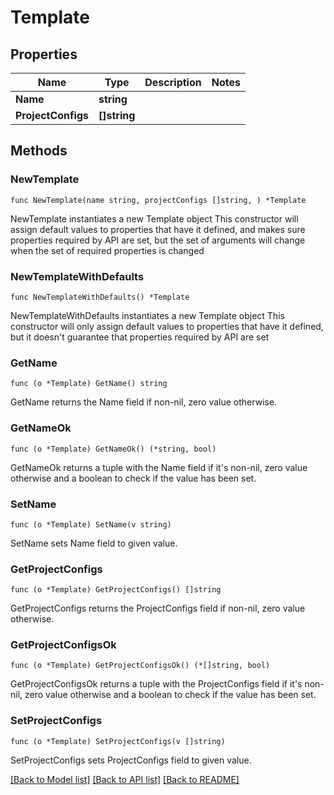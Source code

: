 # Template

## Properties

Name | Type | Description | Notes
------------ | ------------- | ------------- | -------------
**Name** | **string** |  | 
**ProjectConfigs** | **[]string** |  | 

## Methods

### NewTemplate

`func NewTemplate(name string, projectConfigs []string, ) *Template`

NewTemplate instantiates a new Template object
This constructor will assign default values to properties that have it defined,
and makes sure properties required by API are set, but the set of arguments
will change when the set of required properties is changed

### NewTemplateWithDefaults

`func NewTemplateWithDefaults() *Template`

NewTemplateWithDefaults instantiates a new Template object
This constructor will only assign default values to properties that have it defined,
but it doesn't guarantee that properties required by API are set

### GetName

`func (o *Template) GetName() string`

GetName returns the Name field if non-nil, zero value otherwise.

### GetNameOk

`func (o *Template) GetNameOk() (*string, bool)`

GetNameOk returns a tuple with the Name field if it's non-nil, zero value otherwise
and a boolean to check if the value has been set.

### SetName

`func (o *Template) SetName(v string)`

SetName sets Name field to given value.


### GetProjectConfigs

`func (o *Template) GetProjectConfigs() []string`

GetProjectConfigs returns the ProjectConfigs field if non-nil, zero value otherwise.

### GetProjectConfigsOk

`func (o *Template) GetProjectConfigsOk() (*[]string, bool)`

GetProjectConfigsOk returns a tuple with the ProjectConfigs field if it's non-nil, zero value otherwise
and a boolean to check if the value has been set.

### SetProjectConfigs

`func (o *Template) SetProjectConfigs(v []string)`

SetProjectConfigs sets ProjectConfigs field to given value.



[[Back to Model list]](../README.md#documentation-for-models) [[Back to API list]](../README.md#documentation-for-api-endpoints) [[Back to README]](../README.md)


